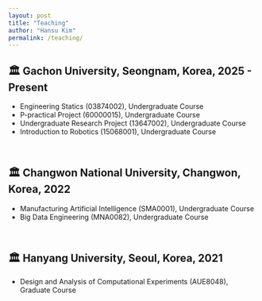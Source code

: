 ```yaml
---
layout: post
title: "Teaching"
author: "Hansu Kim"
permalink: /teaching/
---
```


## 🏛️ Gachon University, Seongnam, Korea, 2025 - Present   
* Engineering Statics (03874002), Undergraduate Course   
* P-practical Project (60000015), Undergraduate Course   
* Undergraduate Research Project (13647002), Undergraduate Course   
* Introduction to Robotics (15068001), Undergraduate Course   
<br/>   
  
## 🏛️ Changwon National University, Changwon, Korea, 2022   
* Manufacturing Artificial Intelligence (SMA0001), Undergraduate Course   
* Big Data Engineering (MNA0082), Undergraduate Course   
<br/>   
  
## 🏛️ Hanyang University, Seoul, Korea, 2021   
* Design and Analysis of Computational Experiments (AUE8048), Graduate Course   
